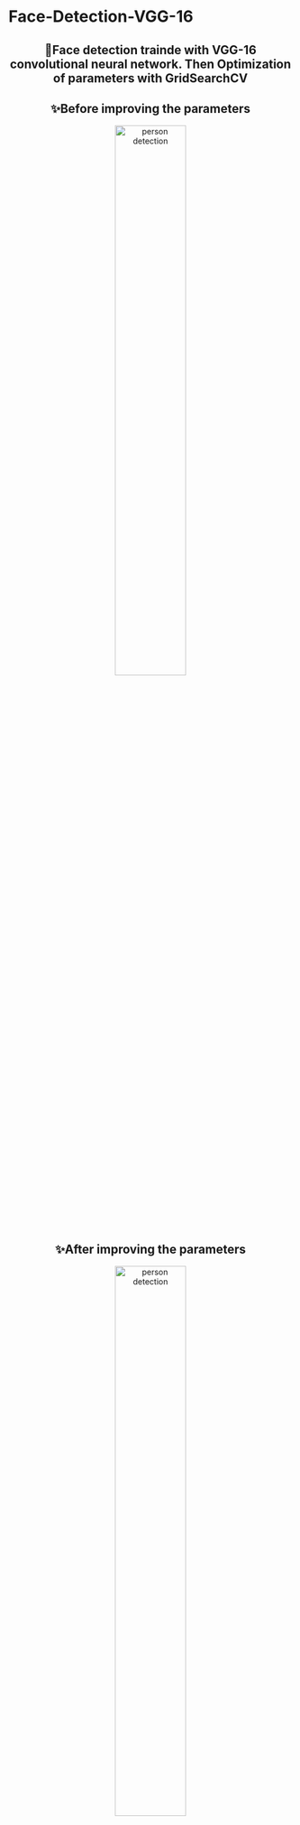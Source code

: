 # Face-Detection-VGG-16

<p align="center">
<h2 align="center">🎯Face detection trainde with VGG-16 convolutional neural network.
Then Optimization of parameters with GridSearchCV</h2>
</p>


<p align="center">
<h2 align="center">✨Before improving the parameters</h2>
<div align=center>
<img src="https://github.com/GIGAParviz/Person-Detection-VGG-16/assets/129797437/1f2cc63c-b25f-495d-9930-94f5aa075714" alt="person detection" width="50%"/>
</div>
</p>


<p align="center">
<h2 align="center">✨After improving the parameters</h2>
<div align=center>
<img src="https://github.com/GIGAParviz/Person-Detection-VGG-16/assets/129797437/905527fa-5229-4c89-87da-701c4c05180a" alt="person detection" width="50%"/>
</div>

<h2>Its can Improve by more training or better parameters </h2>

<h2>hope you like it <3 </h2>













# 💫 About Me:
Gigaparviz 


## 🌐 Socials:
[![LinkedIn](https://img.shields.io/badge/LinkedIn-%230077B5.svg?logo=linkedin&logoColor=white)](https://linkedin.com/in/amirmehdiparviz ) 

# 💻 Tech Stack:
![Python](https://img.shields.io/badge/python-3670A0?style=for-the-badge&logo=python&logoColor=ffdd54) ![Matplotlib](https://img.shields.io/badge/Matplotlib-%23ffffff.svg?style=for-the-badge&logo=Matplotlib&logoColor=black) ![Keras](https://img.shields.io/badge/Keras-%23D00000.svg?style=for-the-badge&logo=Keras&logoColor=white) ![Plotly](https://img.shields.io/badge/Plotly-%233F4F75.svg?style=for-the-badge&logo=plotly&logoColor=white) ![NumPy](https://img.shields.io/badge/numpy-%23013243.svg?style=for-the-badge&logo=numpy&logoColor=white) ![mlflow](https://img.shields.io/badge/mlflow-%23d9ead3.svg?style=for-the-badge&logo=numpy&logoColor=blue) ![Pandas](https://img.shields.io/badge/pandas-%23150458.svg?style=for-the-badge&logo=pandas&logoColor=white) ![scikit-learn](https://img.shields.io/badge/scikit--learn-%23F7931E.svg?style=for-the-badge&logo=scikit-learn&logoColor=white) ![TensorFlow](https://img.shields.io/badge/TensorFlow-%23FF6F00.svg?style=for-the-badge&logo=TensorFlow&logoColor=white) ![Scipy](https://img.shields.io/badge/SciPy-%230C55A5.svg?style=for-the-badge&logo=scipy&logoColor=%white) ![PyTorch](https://img.shields.io/badge/PyTorch-%23EE4C2C.svg?style=for-the-badge&logo=PyTorch&logoColor=white)
# 📊 GitHub Stats:
![](https://github-readme-stats.vercel.app/api?username=Gigaparviz &theme=dark&hide_border=false&include_all_commits=true&count_private=false)<br/>
![](https://github-readme-streak-stats.herokuapp.com/?user=Gigaparviz &theme=dark&hide_border=false)<br/>
![](https://github-readme-stats.vercel.app/api/top-langs/?username=Gigaparviz &theme=dark&hide_border=false&include_all_commits=true&count_private=false&layout=compact)

## 🏆 GitHub Trophies
![](https://github-profile-trophy.vercel.app/?username=Gigaparviz &theme=radical&no-frame=false&no-bg=true&margin-w=4)

### ✍️ Random Dev Quote
![](https://quotes-github-readme.vercel.app/api?type=horizontal&theme=radical)

### 🔝 Top Contributed Repo
![](https://github-contributor-stats.vercel.app/api?username=Gigaparviz &limit=5&theme=dark&combine_all_yearly_contributions=true)

### 😂 Random Dev Meme
<img src='https://randommeme-five.vercel.app/' style="height: 400px;"/>

---
[![](https://visitcount.itsvg.in/api?id=Gigaparviz &icon=5&color=0)](https://visitcount.itsvg.in)

<!-- Proudly created with GPRM ( https://gprm.itsvg.in ) -->



